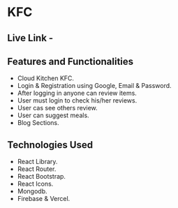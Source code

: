 # KFC

## Live Link - 

## Features and Functionalities
- Cloud Kitchen KFC.
- Login & Registration using Google, Email & Password.
- After logging in anyone can review items. 
- User must login to check his/her reviews.
- User cas see others review.
- User can suggest meals.
- Blog Sections.


## Technologies Used 
- React Library.
- React Router.
- React Bootstrap.
- React Icons.
- Mongodb.
- Firebase & Vercel.


